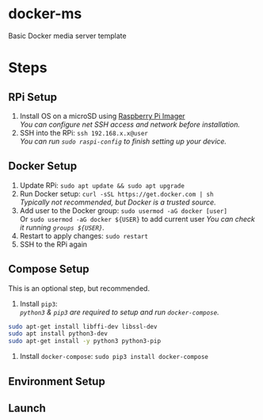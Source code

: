 # docker-ms
Basic Docker media server template

# Steps
## RPi Setup
1. Install OS on a microSD using [Raspberry Pi Imager](https://www.raspberrypi.com/software/)  
  *You can configure net SSH access and network before installation.*
1. SSH into the RPi: `ssh 192.168.x.x@user`  
  *You can run `sudo raspi-config` to finish setting up your device.*

## Docker Setup
1. Update RPi: `sudo apt update && sudo apt upgrade`
1. Run Docker setup: `curl -sSL https://get.docker.com | sh`  
  *Typically not recommended, but Docker is a trusted source.*
1. Add user to the Docker group: `sudo usermod -aG docker [user]`  
  Or `sudo usermod -aG docker ${USER}` to add current user
  *You can check it running `groups ${USER}`.*
1. Restart to apply changes: `sudo restart`
1. SSH to the RPi again

## Compose Setup
This is an optional step, but recommended.
1. Install `pip3`:   
  *`python3` & `pip3` are required to setup and run `docker-compose`.*
  ```bash
  sudo apt-get install libffi-dev libssl-dev
  sudo apt install python3-dev
  sudo apt-get install -y python3 python3-pip
  ```
1. Install `docker-compose`: `sudo pip3 install docker-compose`

## Environment Setup


## Launch
